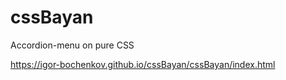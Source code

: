 # cssBayan
Accordion-menu on pure CSS

https://igor-bochenkov.github.io/cssBayan/cssBayan/index.html

